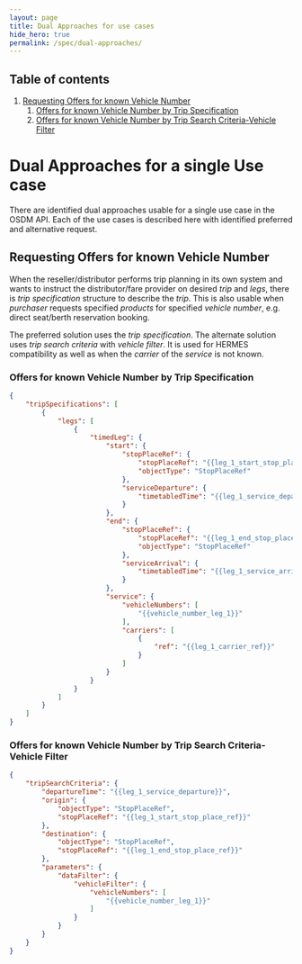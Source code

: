 ```yaml
---
layout: page
title: Dual Approaches for use cases
hide_hero: true
permalink: /spec/dual-approaches/
---
```


## Table of contents

1. [Requesting Offers for known Vehicle Number](#RequestingOffersforknownVehicleNumber)
   1. [Offers for known Vehicle Number by Trip Specification](#OffersforknownVehicleNumberbyTripSpecification)
   2. [Offers for known Vehicle Number by Trip Search Criteria-Vehicle Filter](#OffersforknownVehicleNumberbyTripSearchCriteriaVehicleFilter)

# Dual Approaches for a single Use case

There are identified dual approaches usable for a single use case in the OSDM API. Each of the use cases is described here with identified preferred and alternative request.

## Requesting Offers for known Vehicle Number <a name="RequestingOffersforknownVehicleNumber">

When the reseller/distributor performs trip planning in its own system and wants to instruct the distributor/fare provider on desired _trip_ and _legs_, there is _trip specification_ structure to describe the _trip_. This is also usable when _purchaser_ requests specified _products_ for specified _vehicle number_, e.g. direct seat/berth reservation booking.

The preferred solution uses the _trip specification_. The alternate solution uses _trip search criteria_ with _vehicle filter_. It is used for HERMES compatibility as well as when the _carrier_ of the _service_ is not known.

### Offers for known Vehicle Number by Trip Specification <a name="OffersforknownVehicleNumberbyTripSpecification">

```json
{
    "tripSpecifications": [
        {
            "legs": [
                {
                    "timedLeg": {
                        "start": {
                            "stopPlaceRef": {
                                "stopPlaceRef": "{{leg_1_start_stop_place_ref}}",
                                "objectType": "StopPlaceRef"
                            },
                            "serviceDeparture": {
                                "timetabledTime": "{{leg_1_service_departure}}"
                            }
                        },
                        "end": {
                            "stopPlaceRef": {
                                "stopPlaceRef": "{{leg_1_end_stop_place_ref}}",
                                "objectType": "StopPlaceRef"
                            },
                            "serviceArrival": {
                                "timetabledTime": "{{leg_1_service_arrival}}"
                            }
                        },
                        "service": {
                            "vehicleNumbers": [
                                "{{vehicle_number_leg_1}}"
                            ],
                            "carriers": [
                                {
                                    "ref": "{{leg_1_carrier_ref}}"
                                }
                            ]
                        }
                    }
                }
            ]
        }
    ]
}
```

### Offers for known Vehicle Number by Trip Search Criteria-Vehicle Filter <a name="OffersforknownVehicleNumberbyTripSearchCriteriaVehicleFilter">

```json
{
    "tripSearchCriteria": {
        "departureTime": "{{leg_1_service_departure}}",
        "origin": {
            "objectType": "StopPlaceRef",
            "stopPlaceRef": "{{leg_1_start_stop_place_ref}}"
        },
        "destination": {
            "objectType": "StopPlaceRef",
            "stopPlaceRef": "{{leg_1_end_stop_place_ref}}"
        },
        "parameters": {
            "dataFilter": {
                "vehicleFilter": {
                    "vehicleNumbers": [
                        "{{vehicle_number_leg_1}}"
                    ]
                }
            }
        }
    }
}
```
